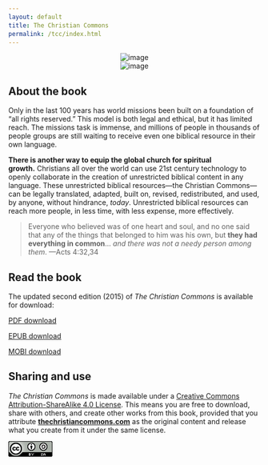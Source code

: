 ```yaml
---
layout: default
title: The Christian Commons
permalink: /tcc/index.html
---
```


<div class="container-fluid"><div class="row"><div class="col-md-6" style="text-align:center;">

<img src="{{ '/assets/img/tcc/tcc2-web.jpg' | prepend: site.baseurl }}" alt="image" style="max-width:280px;">

</div><div class="col-md-6" style="text-align:center;">

<img src="{{ '/assets/img/tcc/ffcb.png' | prepend: site.baseurl }}" alt="image" style="max-width:280px;">

</div></div></div>


## About the book

Only in the last 100 years has world missions been built on a foundation
of “all rights reserved.” This model is both legal and ethical, but it has
limited reach. The missions task is immense, and millions of people in
thousands of people groups are still waiting to receive even one
biblical resource in their own language.

**There is another way to equip the global church for spiritual
growth.** Christians all over the world can use 21st century technology
to openly collaborate in the creation of unrestricted biblical content
in any language. These unrestricted biblical resources—the Christian
Commons—can be legally translated, adapted, built on, revised,
redistributed, and used, by anyone, without hindrance, *today*.
Unrestricted biblical resources can reach more people, in less time,
with less expense, more effectively.



> Everyone who believed was of one heart and soul, and no one said that any of the things that belonged to him was his own, but **they had everything in common**... *and there was not a needy person among them*. —Acts 4:32,34



## Read the book

The updated second edition (2015) of *The Christian Commons* is available for download:

<a class="btn btn-default" href="{{ site.baseurl }}{{ 'tcc-pdf'|url }}">PDF download</a>

<a class="btn btn-default" href="{{ site.baseurl }}{{ 'tcc-epub'|url }}">EPUB download</a>

<a class="btn btn-default" href="{{ site.baseurl }}{{ 'tcc-mobi'|url }}">MOBI download</a>


## Sharing and use

*The Christian Commons* is made available under a [Creative Commons
Attribution-ShareAlike 4.0 License][license]. This means you
are free to download, share with others, and create other works from
this book, provided that you attribute
**[thechristiancommons.com][tcc]** as the
original content and release what you create from it under the same
license.

[![Creative Commons Attribution-ShareAlike](/assets/img/CC-BY-SA-icon-88x31.png)][license]




[license]:	http://creativecommons.org/licenses/by-sa/4.0
[tcc]:		http://thechristiancommons.com